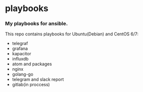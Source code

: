 # playbooks

### My playbooks for ansible.

This repo contains playbooks for Ubuntu(Debian) and CentOS 6/7: 

- telegraf
- grafana
- kapacitor
- influxdb
- atom and packages
- nginx
- golang-go
- telegram and slack report
- gitlab(in proccess)
